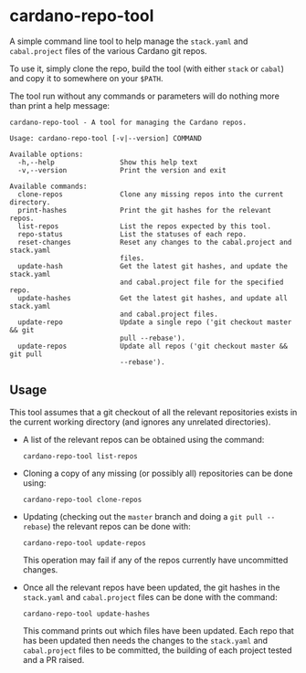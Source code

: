 # cardano-repo-tool

A simple command line tool to help manage the `stack.yaml` and `cabal.project` files of
the various Cardano git repos.

To use it, simply clone the repo, build the tool (with either `stack` or `cabal`) and copy
it to somewhere on your `$PATH`.

The tool run without any commands or parameters will do nothing more than print a help
message:
```
cardano-repo-tool - A tool for managing the Cardano repos.

Usage: cardano-repo-tool [-v|--version] COMMAND

Available options:
  -h,--help                Show this help text
  -v,--version             Print the version and exit

Available commands:
  clone-repos              Clone any missing repos into the current directory.
  print-hashes             Print the git hashes for the relevant repos.
  list-repos               List the repos expected by this tool.
  repo-status              List the statuses of each repo.
  reset-changes            Reset any changes to the cabal.project and stack.yaml
                           files.
  update-hash              Get the latest git hashes, and update the stack.yaml
                           and cabal.project file for the specified repo.
  update-hashes            Get the latest git hashes, and update all stack.yaml
                           and cabal.project files.
  update-repo              Update a single repo ('git checkout master && git
                           pull --rebase').
  update-repos             Update all repos ('git checkout master && git pull
                           --rebase').
```

## Usage

This tool assumes that a git checkout of all the relevant repositories exists in the current
working directory (and ignores any unrelated directories).

* A list of the relevant repos can be obtained using the command:
  ```
  cardano-repo-tool list-repos
  ```

* Cloning a copy of any missing (or possibly all) repositories can be done using:
  ```
  cardano-repo-tool clone-repos
  ```

* Updating (checking out the `master` branch and doing a `git pull --rebase`) the relevant repos
  can be done with:
  ```
  cardano-repo-tool update-repos
  ```
  This operation may fail if any of the repos currently have uncommitted changes.

* Once all the relevant repos have been updated, the git hashes in the `stack.yaml` and
  `cabal.project` files can be done with the command:
  ```
  cardano-repo-tool update-hashes
  ```
  This command prints out which files have been updated. Each repo that has been updated then
  needs the changes to the `stack.yaml` and `cabal.project` files to be committed, the building
  of each project tested and a PR raised.
